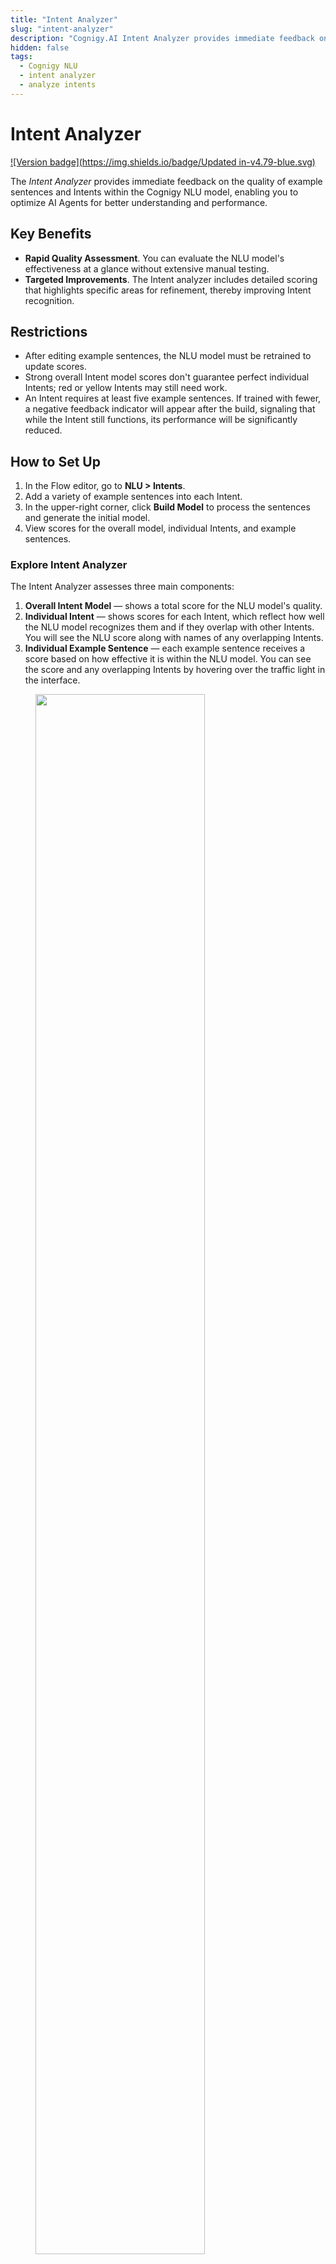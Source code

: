 ```yaml
---
title: "Intent Analyzer" 
slug: "intent-analyzer"
description: "Cognigy.AI Intent Analyzer provides immediate feedback on the quality of example sentences and Intents within the Cognigy NLU model, enabling you to optimize AI Agents for better understanding and performance."
hidden: false
tags:
  - Cognigy NLU
  - intent analyzer
  - analyze intents
---
```


# Intent Analyzer

[![Version badge](https://img.shields.io/badge/Updated in-v4.79-blue.svg)](../../../../release-notes/4.79.md)

The _Intent Analyzer_ provides immediate feedback on the quality of example sentences and Intents within the Cognigy NLU model, enabling you to optimize AI Agents for better understanding and performance.

## Key Benefits

- **Rapid Quality Assessment**. You can evaluate the NLU model's effectiveness at a glance without extensive manual testing.
- **Targeted Improvements**. The Intent analyzer includes detailed scoring that highlights specific areas for refinement, thereby improving Intent recognition.

## Restrictions

- After editing example sentences, the NLU model must be retrained to update scores.
- Strong overall Intent model scores don't guarantee perfect individual Intents; red or yellow Intents may still need work.
- An Intent requires at least five example sentences. If trained with fewer, a negative feedback indicator will appear after the build, signaling that while the Intent still functions, its performance will be significantly reduced. 

## How to Set Up

1. In the Flow editor, go to **NLU > Intents**.
2. Add a variety of example sentences into each Intent. 
3. In the upper-right corner, click **Build Model** to process the sentences and generate the initial model. 
4. View scores for the overall model, individual Intents, and example sentences.

### Explore Intent Analyzer

The Intent Analyzer assesses three main components:

1. **Overall Intent Model** — shows a total score for the NLU model's quality.
2. **Individual Intent** — shows scores for each Intent, which reflect how well the NLU model recognizes them and if they overlap with other Intents. You will see the NLU score along with names of any overlapping Intents.
3. **Individual Example Sentence** — each example sentence receives a score based on how effective it is within the NLU model. You can see the score and any overlapping Intents by hovering over the traffic light in the interface.

<figure>
  <img class="image-center" src="../../../../../_assets/ai/empower/nlu/intents/analyzer.png" width="80%" />
</figure>

The Intent analyzer uses a traffic light color system to provide users with three-status scoring feedback.

The color coding is explained in the table.

| **Color** | **Score Range**   | **Description**                                                                                                                                                  | **Recommendations**                                                                                                                                                                                                                                          |
|-----------|-------------------|------------------------------------------------------------------------------------------------------------------------------------------------------------------|--------------------------------------------------------------------------------------------------------------------------------------------------------------------------------------------------------------------------------------------------------------|
| Green     | Score > 0.8       | A green score indicates high confidence in Intent recognition. The NLU model is performing well and is ready for further testing by users.                       | Note that a perfect NLU model — where all sentences score green — isn't necessary, the traffic light system helps quickly identify areas that may need attention and refinement.                                                                             |
| Yellow    | 0.8 > Score ≥ 0.6 | A yellow score indicates moderate confidence. The NLU model is performing well but shows that the Intent recognition could be more consistent.                   | Review example sentences with yellow scores. Add more varied examples or adjust poorly scoring examples to cover additional variations. Monitor Intents over time for any further inconsistencies.                                                           |
| Red       | Score < 0.6       | A red score indicates significant issues with Intent recognition. The NLU model may fail to recognize the intent accurately, and urgent improvements are needed. | Review the training data for this intent. Focus on revising or expanding example sentences to better represent the variety of ways users might express the query. Consider re-training the NLU model with additional or revised data to improve recognition. |

## How to Test

You can test NLU scores using the following interfaces:

=== "GUI"
     In the Interaction Panel, activate the [debug mode](../../../test/interaction-panel/chat.md#debug-mode) feature and explore the detailed results in the `input.nlu.intentMapperResults.scores` object.

=== "API"
     For more complex testing, you can use the API [POST /v2.0/projects/{projectId}/nlu/scores](https://api-trial.cognigy.ai/openapi#post-/v2.0/projects/-projectId-/nlu/scores) request to test NLU scores without the load from Flow execution. 
     
     For example, assume the user asks the AI Agent: `Could you help me with the issue?` Add this question as the value for the parameter `sentence`. Specify the [Project ID](../../../build/projects.md), [Flow Reference ID](../../../build/flows/overview.md), and [Locale Reference ID](../../../build/translation-and-localization/localization.md) of the AI Agent you want to test.

     **Request**
    
     ```json
     Post /v2.0/projects/{projectId}/nlu/scores
     Content-Type: application/json
    
     {
       "flowReferenceId": "<flow-reference-id>",
       "localeReferenceId": "<locale-reference-id>",
       "sentence": "Can you help me with this issue?"
     }
     ```

     The response will return a collection of objects that includes matching NLU Intents and scores for the given sentence.
    
     **Response**
    
     ```json
     [
       {
         "id": "129fdbd3-54d4-4704-a019-b579a7901641",
         "name": "Flight Booking",
         "score": 0.9333265866488035,
         "negated": false,
         "confirmationSentence": null,
         "confirmationSentences": null,
         "disambiguationSentence": null,
         "flow": "0d59e1c7-17e4-4737-aafa-4b27b48e6885",
         "description": "Handles queries related to booking flights, including availability, pricing, and reservations"
       },
       {
         "id": "0c22d2d8-edda-4e12-8d8f-6f5177771fc5",
         "name": "Payments",
         "score": 0.5039746888040336,
         "negated": false,
         "confirmationSentence": null,
         "confirmationSentences": null,
         "disambiguationSentence": null,
         "flow": "0d59e1c7-17e4-4737-aafa-4b27b48e6885",
         "description": "Manages questions and actions related to payment processes, methods, and issues"
       },
       {
         "id": "11a33c75-d074-4408-b437-5c00071d6c46",
         "name": "FAQ",
         "score": 0.0669071045766796,
         "negated": false,
         "confirmationSentence": null,
         "confirmationSentences": null,
         "disambiguationSentence": null,
         "flow": "0d59e1c7-17e4-4737-aafa-4b27b48e6885",
         "description": "Provides answers to frequently asked questions regarding various topics or services"
       }
     ]
     ```

## More Information

- [Intents](overview.md)